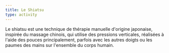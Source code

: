 ```yaml
---
title: Le Shiatsu
type: activity
---
```


Le shiatsu est une technique de thérapie manuelle d'origine japonaise, inspirée du massage chinois, qui utilise des pressions verticales, réalisées à l'aide des pouces principalement, parfois avec les autres doigts ou les paumes des mains sur l'ensemble du corps humain.
